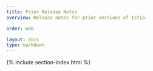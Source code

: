 ```yaml
---
title: Prior Release Notes
overview: Release notes for prior versions of Istio.

order: 600

layout: docs
type: markdown
---
```


{% include section-index.html %}
